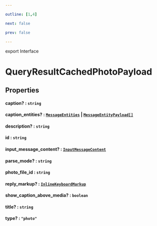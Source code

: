 ```yaml
---

outline: [1,4]

next: false

prev: false

---
```


export Interface
# QueryResultCachedPhotoPayload

## Properties

#### caption? : `string`

#### caption_entities? : [`MessageEntities`](../classes/MessageEntities.md) \| [`MessageEntityPayload[]`](./MessageEntityPayload.md)

#### description? : `string`

#### id : `string`

#### input_message_content? : [`InputMessageContent`](../type-aliases/InputMessageContent.md)

#### parse_mode? : `string`

#### photo_file_id : `string`

#### reply_markup? : [`InlineKeyboardMarkup`](../classes/InlineKeyboardMarkup.md)

#### show_caption_above_media? : `boolean`

#### title? : `string`

#### type? : `"photo"`
